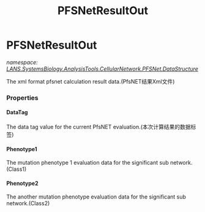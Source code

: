﻿---
title: PFSNetResultOut
---

# PFSNetResultOut
_namespace: [LANS.SystemsBiology.AnalysisTools.CellularNetwork.PFSNet.DataStructure](N-LANS.SystemsBiology.AnalysisTools.CellularNetwork.PFSNet.DataStructure.html)_

The xml format pfsnet calculation result data.(PfsNET结果Xml文件)




### Properties

#### DataTag
The data tag value for the current PfsNET evaluation.(本次计算结果的数据标签)
#### Phenotype1
The mutation phenotype 1 evaluation data for the significant sub network.(Class1)
#### Phenotype2
The another mutation phenotype evaluation data for the significant sub network.(Class2)

